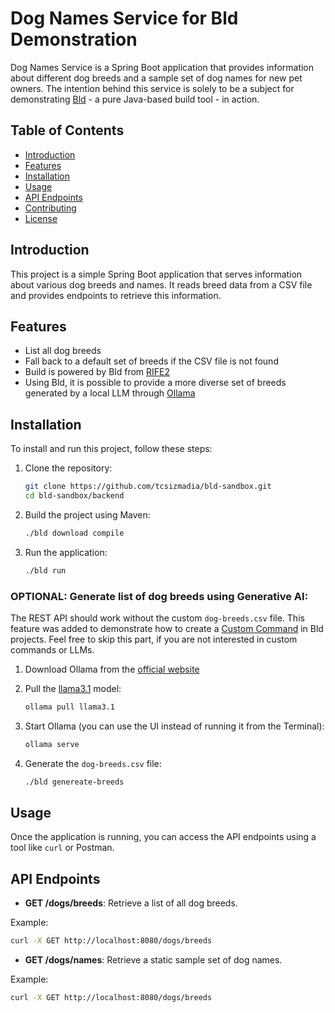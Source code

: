 # Dog Names Service for Bld Demonstration

Dog Names Service is a Spring Boot application that provides information about different dog breeds and a sample set of dog names for new pet owners. 
The intention behind this service is solely to be a subject for demonstrating [Bld](https://github.com/rife2/bld) - a pure Java-based build tool - in action.


## Table of Contents

- [Introduction](#introduction)
- [Features](#features)
- [Installation](#installation)
- [Usage](#usage)
- [API Endpoints](#api-endpoints)
- [Contributing](#contributing)
- [License](#license)

## Introduction

This project is a simple Spring Boot application that serves information about various dog breeds and names. It reads breed data from a CSV file and provides endpoints to retrieve this information.

## Features

- List all dog breeds
- Fall back to a default set of breeds if the CSV file is not found
- Build is powered by Bld from [RIFE2](https://rife2.com)
- Using Bld, it is possible to provide a more diverse set of breeds generated by a local LLM through [Ollama](https://ollama.com)

## Installation

To install and run this project, follow these steps:

1. Clone the repository:
    ```sh
    git clone https://github.com/tcsizmadia/bld-sandbox.git
    cd bld-sandbox/backend
    ```

2. Build the project using Maven:
    ```sh
    ./bld download compile
    ```

3. Run the application:
    ```sh
    ./bld run
    ```

### OPTIONAL: Generate list of dog breeds using Generative AI:

The REST API should work without the custom `dog-breeds.csv` file. This feature was added to demonstrate how to create a [Custom Command](https://github.com/rife2/bld/wiki/Custom-Commands) 
in Bld projects. Feel free to skip this part, if you are not interested in custom commands or LLMs.

1. Download Ollama from the [official website](https://ollama.com/download)
2. Pull the [llama3.1](https://ollama.com/library/llama3.1) model: 

   ```sh
   ollama pull llama3.1
   ```
3. Start Ollama (you can use the UI instead of running it from the Terminal):
   ```sh
   ollama serve
   ```
4. Generate the `dog-breeds.csv` file:
   ```sh
   ./bld genereate-breeds
   ```

## Usage

Once the application is running, you can access the API endpoints using a tool like `curl` or Postman.

## API Endpoints

- **GET /dogs/breeds**: Retrieve a list of all dog breeds.

Example:
```sh
curl -X GET http://localhost:8080/dogs/breeds
```

- **GET /dogs/names**: Retrieve a static sample set of dog names.

Example:
```sh
curl -X GET http://localhost:8080/dogs/breeds
```
